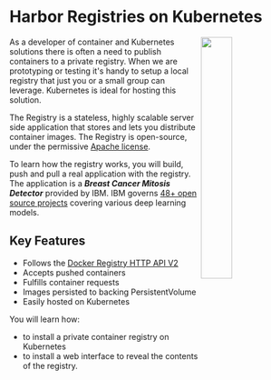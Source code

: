 # Harbor Registries on Kubernetes #

<img align="right" width="33%" src="/javajon/courses/kubernetes-pipelines/harbor/assets/harbor-logo.png">

As a developer of container and Kubernetes solutions there is often a need to publish containers to a private registry. When we are prototyping or testing it's handy to setup a local registry that just you or a small group can leverage. Kubernetes is ideal for hosting this solution.

The Registry is a stateless, highly scalable server side application that stores and lets you distribute container images. The Registry is open-source, under the permissive [Apache license](http://en.wikipedia.org/wiki/Apache_License).

To learn how the registry works, you will build, push and pull a real application with the registry. The application is a **_Breast Cancer Mitosis Detector_** provided by IBM. IBM governs [48+ open source projects](https://github.com/search?q=org%3AIBM+MAX&unscoped_q=MAX) covering various deep learning models.

## Key Features ##

- Follows the [Docker Registry HTTP API V2](https://docs.docker.com/registry/spec/api/)
- Accepts pushed containers
- Fulfills container requests
- Images persisted to backing PersistentVolume
- Easily hosted on Kubernetes

You will learn how:

- to install a private container registry on Kubernetes
- to install a web interface to reveal the contents of the registry.
